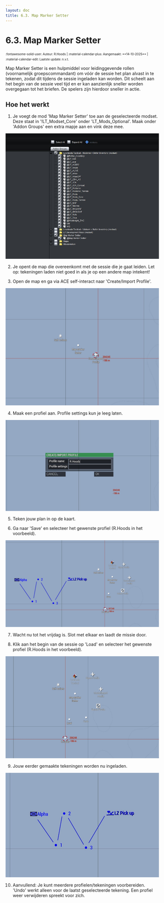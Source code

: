 ```yaml
---
layout: doc
title: 6.3. Map Marker Setter
---
```

# 6.3. Map Marker Setter
<span style="font-size:0.7em;">
    :fontawesome-solid-user: Auteur: R.Hoods | :material-calendar-plus: Aangemaakt: **14-10-2025** | :material-calendar-edit: Laatste update: n.v.t.
</span>

Map Marker Setter is een hulpmiddel voor leidinggevende rollen (voornamelijk groepscommandant) om vóór de sessie het plan alvast in te tekenen, zodat dit tijdens de sessie ingeladen kan worden.
Dit scheelt aan het begin van de sessie veel tijd en er kan aanzienlijk sneller worden overgegaan tot het briefen. De spelers zijn hierdoor sneller in actie.

## Hoe het werkt
1.  Je voegt de mod 'Map Marker Setter' toe aan de geselecteerde modset. Deze staat in '!LT_Modset_Core' onder 'LT_Mods_Optional'. Maak onder 'Addon Groups' een extra mapje aan en vink deze mee. 

![Map Marker Setter toevoegen](img/6_3_ms/img0.jpg)

2.  Je opent de map die overeenkomt met de sessie die je gaat leiden. Let op: tekeningen laden niet goed in als je op een andere map intekent!

3.  Open de map en ga via ACE self-interact naar 'Create/Import Profile'.

![Map Marker Setter toevoegen](img/6_3_ms/img1.jpg)

4.  Maak een profiel aan. Profile settings kun je leeg laten.

![Map Marker Setter toevoegen](img/6_3_ms/img2.jpg)

5.  Teken jouw plan in op de kaart.

6.  Ga naar 'Save' en selecteer het gewenste profiel (R.Hoods in het voorbeeld).

![Map Marker Setter toevoegen](img/6_3_ms/img3.jpg)

7.  Wacht nu tot het vrijdag is. Slot met elkaar en laadt de missie door.

8.  Klik aan het begin van de sessie op 'Load' en selecteer het gewenste profiel (R.Hoods in het voorbeeld).

![Map Marker Setter toevoegen](img/6_3_ms/img4.jpg)

9.  Jouw eerder gemaakte tekeningen worden nu ingeladen.

![Map Marker Setter toevoegen](img/6_3_ms/img5.jpg)

10. Aanvullend: Je kunt meerdere profielen/tekeningen voorbereiden. 'Undo' werkt alleen voor de laatst geselecteerde tekening. Een profiel weer verwijderen spreekt voor zich.